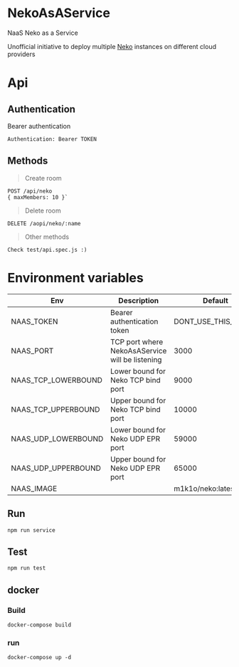 # NekoAsAService
NaaS Neko as a Service

Unofficial initiative to deploy multiple [Neko](https://github.com/nurdism/neko) instances on different cloud providers

# Api

## Authentication
Bearer authentication

    Authentication: Bearer TOKEN

## Methods

> Create room

    POST /api/neko
    { maxMembers: 10 }`

>Delete room

    DELETE /aopi/neko/:name

> Other methods

    Check test/api.spec.js :)

# Environment variables

  |Env|Description| Default|
  |--|--|--|
  |NAAS_TOKEN| Bearer authentication token|DONT_USE_THIS_TOKEN|
  |NAAS_PORT | TCP port where NekoAsAService will be listening|3000|
  |NAAS_TCP_LOWERBOUND|Lower bound for Neko TCP bind port|9000|
  |NAAS_TCP_UPPERBOUND|Upper bound for Neko TCP bind port|10000|
  |NAAS_UDP_LOWERBOUND|Lower bound for Neko UDP EPR port|59000|
  |NAAS_UDP_UPPERBOUND|Upper bound for Neko UDP EPR port|65000|
  |NAAS_IMAGE||m1k1o/neko:latest|
## Run
  `npm run service`
## Test

 `npm run test`

 ## docker

### Build

    docker-compose build

### run

    docker-compose up -d